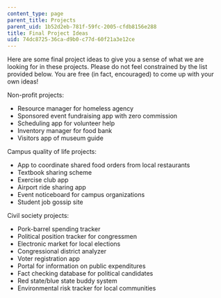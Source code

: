 ```yaml
---
content_type: page
parent_title: Projects
parent_uid: 1b52d2eb-781f-59fc-2005-cfdb8156e288
title: Final Project Ideas
uid: 74dc8725-36ca-d9b0-c77d-60f21a3e12ce
---
```


Here are some final project ideas to give you a sense of what we are looking for in these projects. Please do not feel constrained by the list provided below. You are free (in fact, encouraged) to come up with your own ideas!

Non-profit projects:

*   Resource manager for homeless agency
*   Sponsored event fundraising app with zero commission
*   Scheduling app for volunteer help
*   Inventory manager for food bank
*   Visitors app of museum guide

Campus quality of life projects:

*   App to coordinate shared food orders from local restaurants
*   Textbook sharing scheme
*   Exercise club app
*   Airport ride sharing app
*   Event noticeboard for campus organizations
*   Student job gossip site

Civil society projects:

*   Pork-barrel spending tracker
*   Political position tracker for congressmen
*   Electronic market for local elections
*   Congressional district analyzer
*   Voter registration app
*   Portal for information on public expenditures
*   Fact checking database for political candidates
*   Red state/blue state buddy system
*   Environmental risk tracker for local communities
